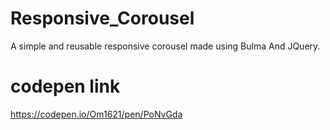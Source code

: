 # Responsive_Corousel
A simple and reusable responsive corousel made using Bulma And JQuery.
# codepen link 
https://codepen.io/Om1621/pen/PoNvGda
